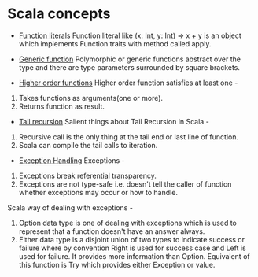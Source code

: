 # Scala concepts

* [Function literals](src/main/scala/FunctionLiterals.scala)
Function literal like (x: Int, y: Int) => x + y is an object which implements Function traits with method called apply.

* [Generic function](src/main/scala/GenericFunction.scala)
Polymorphic or generic functions abstract over the type and there are type parameters surrounded by square brackets.

* [Higher order functions](src/main/scala/Hof.scala)
Higher order function satisfies at least one -
1. Takes functions as arguments(one or more).
2. Returns function as result.

* [Tail recursion](src/main/scala/TailRecursion.scala)
Salient things about Tail Recursion in Scala -
1. Recursive call is the only thing at the tail end or last line of function.
2. Scala can compile the tail calls to iteration.

* [Exception Handling](src/main/scala/Exceptions.scala)
Exceptions -
1. Exceptions break referential transparency.
2. Exceptions are not type-safe i.e. doesn't tell the caller of function whether exceptions may occur or how to handle.

Scala way of dealing with exceptions -
1. Option data type is one of dealing with exceptions which is used to represent that a function doesn't have an answer always.
2. Either data type is a disjoint union of two types to indicate success or failure where by convention Right is used for 
   success case and Left is used for failure. It provides more information than Option. Equivalent of this function is 
   Try which provides either Exception or value.

